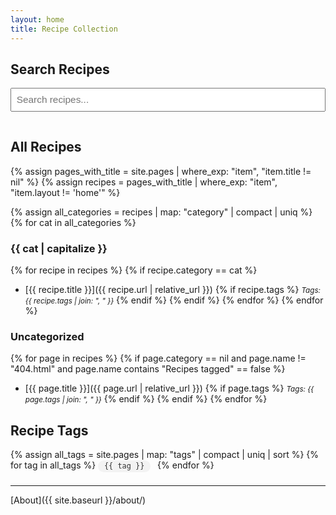 ```yaml
---
layout: home
title: Recipe Collection
---
```


## Search Recipes

<input type="text" id="recipe-search" placeholder="Search recipes..." style="width:100%;padding:0.5em;font-size:1.1em;margin-bottom:1em;">
<div id="search-results"></div>

<script>
// Fetch the recipe index and enable search
fetch('{{ site.baseurl }}/recipes.json')
  .then(response => response.json())
  .then(recipes => {
    const input = document.getElementById('recipe-search');
    const results = document.getElementById('search-results');
    input.addEventListener('input', function() {
      const query = this.value.trim().toLowerCase();
      if (!query) {
        results.innerHTML = '';
        return;
      }
      const matches = recipes.filter(r =>
        (r.title && r.title.toLowerCase().includes(query)) ||
        (r.category && r.category.toLowerCase().includes(query)) ||
        (r.tags && r.tags.join(',').toLowerCase().includes(query)) ||
        (r.content && r.content.toLowerCase().includes(query))
      );
      if (matches.length === 0) {
        results.innerHTML = '<p>No recipes found.</p>';
        return;
      }
      results.innerHTML = '<ul>' + matches.map(r =>
        `<li><a href="${r.url}">${r.title}</a>` +
        (r.tags && r.tags.length ? ` <small><em>Tags: ${r.tags.join(', ')}</em></small>` : '') +
        '</li>'
      ).join('') + '</ul>';
    });
  });
</script>

## All Recipes

{% assign pages_with_title = site.pages | where_exp: "item", "item.title != nil" %}
{% assign recipes = pages_with_title | where_exp: "item", "item.layout != 'home'" %}

{% assign all_categories = recipes | map: "category" | compact | uniq %}
{% for cat in all_categories %}
### {{ cat | capitalize }}
{% for recipe in recipes %}
{% if recipe.category == cat %}
- [{{ recipe.title }}]({{ recipe.url | relative_url }})
  {% if recipe.tags %}
  <small><em>Tags: {{ recipe.tags | join: ", " }}</em></small>
  {% endif %}
{% endif %}
{% endfor %}
{% endfor %}

### Uncategorized
{% for page in recipes %}
{% if page.category == nil and page.name != "404.html" and page.name contains "Recipes tagged" == false %}
- [{{ page.title }}]({{ page.url | relative_url }})
  {% if page.tags %}
  <small><em>Tags: {{ page.tags | join: ", " }}</em></small>
  {% endif %}
{% endif %}
{% endfor %}

## Recipe Tags

<div class="tag-list" style="margin-bottom:1em;">
{% assign all_tags = site.pages | map: "tags" | compact | uniq | sort %}
{% for tag in all_tags %}
  <a href="{{ site.baseurl }}/tag.html?tag={{ tag | uri_escape }}" style="display:inline-block; margin:0 0.5em 0.5em 0; padding:0.2em 0.7em; background:#f3f3f3; border-radius:1em; text-decoration:none; color:#333; font-size:1em;"><code>{{ tag }}</code></a>
{% endfor %}
</div>

---

[About]({{ site.baseurl }}/about/)
